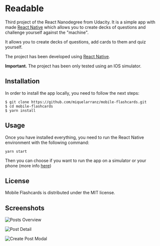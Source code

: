 # Readable

Third project of the React Nanodegree from Udacity. It is a simple app with made [React Native]('https://facebook.github.io/react-native/') which allows you to create decks of questions and challenge yourself against the "machine".

It allows you to create decks of questions, add cards to them and quiz yourself.

The project has been developed using [React Native]('https://facebook.github.io/react-native/').

**Important.** The project has been only tested using an IOS simulator.

## Installation

In order to install the app locally, you need to follow the next steps:

```
$ git clone https://github.com/miquelarranz/mobile-flashcards.git
$ cd mobile-flashcards
$ yarn install
```

## Usage

Once you have installed everything, you need to run the React Native environment with the following command:

```
yarn start
```

Then you can choose if you want to run the app on a simulator or your phone (more info [here]('https://expo.io/'))

## License

Mobile Flashcards is distributed under the MIT license.

## Screenshots

![Posts Overview](src/images/documentation/Posts%20Overview.png)

![Post Detail](src/images/documentation/Post%20Detail.png)

![Create Post Modal](src/images/documentation/Create%20Post%20Modal.png)

